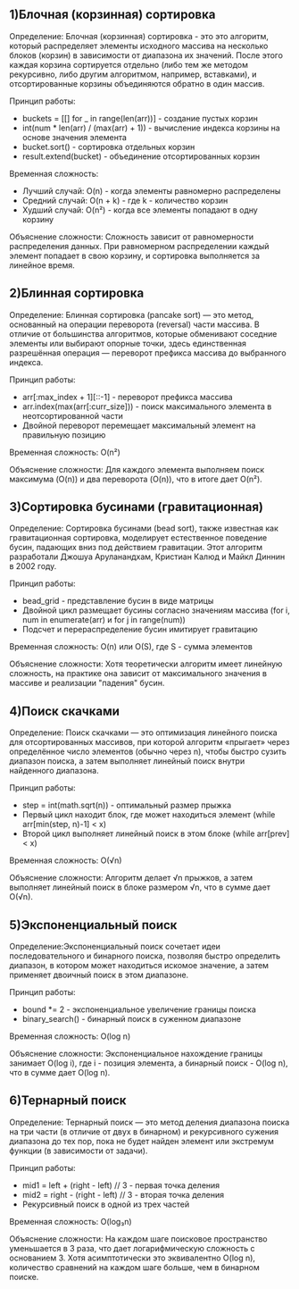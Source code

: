 1)Блочная (корзинная) сортировка
---------------------------------
Определение: Блочная (корзинная) сортировка - это это алгоритм, который распределяет элементы исходного массива на несколько блоков (корзин) в зависимости от диапазона их значений. После этого каждая корзина сортируется отдельно (либо тем же методом рекурсивно, либо другим алгоритмом, например, вставками), и отсортированные корзины объединяются обратно в один массив.

Принцип работы:
- buckets = [[] for _ in range(len(arr))] - создание пустых корзин
- int(num * len(arr) / (max(arr) + 1)) - вычисление индекса корзины на основе значения элемента
- bucket.sort() - сортировка отдельных корзин
- result.extend(bucket) - объединение отсортированных корзин

Временная сложность: 
 - Лучший случай: O(n) - когда элементы равномерно распределены
 - Средний случай: O(n + k) - где k - количество корзин
 - Худший случай: O(n²) - когда все элементы попадают в одну корзину

Объяснение сложности: Сложность зависит от равномерности распределения данных. При равномерном распределении каждый элемент попадает в свою корзину, и сортировка выполняется за линейное время.

2)Блинная сортировка
-----------------
Определение: Блинная сортировка (pancake sort) — это метод, основанный на операции переворота (reversal) части массива. В отличие от большинства алгоритмов, которые обменивают соседние элементы или выбирают опорные точки, здесь единственная разрешённая операция — переворот префикса массива до выбранного индекса.

Принцип работы:
 - arr[:max_index + 1][::-1] - переворот префикса массива
 - arr.index(max(arr[:curr_size])) - поиск максимального элемента в неотсортированной части
 - Двойной переворот перемещает максимальный элемент на правильную позицию

Временная сложность: O(n²)

Объяснение сложности: Для каждого элемента выполняем поиск максимума (O(n)) и два переворота (O(n)), что в итоге дает O(n²).

3)Сортировка бусинами (гравитационная)
--------------------------------
Определение: Сортировка бусинами (bead sort), также известная как гравитационная сортировка, моделирует естественное поведение бусин, падающих вниз под действием гравитации. Этот алгоритм разработали Джошуа Аруланандхам, Кристиан Калюд и Майкл Диннин в 2002 году. 

Принцип работы:
 - bead_grid - представление бусин в виде матрицы
 - Двойной цикл размещает бусины согласно значениям массива (for i, num in enumerate(arr) и for j in range(num))
 - Подсчет и перераспределение бусин имитирует гравитацию

Временная сложность: O(n) или O(S), где S - сумма элементов

Объяснение сложности: Хотя теоретически алгоритм имеет линейную сложность, на практике она зависит от максимального значения в массиве и реализации "падения" бусин.

4)Поиск скачками
---------------
Определение: Поиск скачками — это оптимизация линейного поиска для отсортированных массивов, при которой алгоритм «прыгает» через определённое число элементов (обычно через n), чтобы быстро сузить диапазон поиска, а затем выполняет линейный поиск внутри найденного диапазона.

Принцип работы:
 - step = int(math.sqrt(n)) - оптимальный размер прыжка
 - Первый цикл находит блок, где может находиться элемент (while arr[min(step, n)-1] < x)
 - Второй цикл выполняет линейный поиск в этом блоке (while arr[prev] < x)

Временная сложность: O(√n)

Объяснение сложности: Алгоритм делает √n прыжков, а затем выполняет линейный поиск в блоке размером √n, что в сумме дает O(√n).

5)Экспоненциальный поиск
----------------------
Определение:Экспоненциальный поиск сочетает идеи последовательного и бинарного поиска, позволяя 
быстро определить диапазон, в котором может находиться искомое значение, а затем 
применяет двоичный поиск в этом диапазоне. 

Принцип работы:
 - bound *= 2 - экспоненциальное увеличение границы поиска
 - binary_search() - бинарный поиск в суженном диапазоне

Временная сложность: O(log n)

Объяснение сложности: Экспоненциальное нахождение границы занимает O(log i), где i - позиция элемента, а бинарный поиск - O(log n), что в сумме дает O(log n).

6)Тернарный поиск
----------------
Определение: Тернарный поиск — это метод деления диапазона поиска на три части (в отличие от двух в бинарном) и рекурсивного сужения диапазона до тех пор, пока не будет найден элемент или экстремум функции (в зависимости от задачи).

Принцип работы:
 - mid1 = left + (right - left) // 3 - первая точка деления
 - mid2 = right - (right - left) // 3 - вторая точка деления
 - Рекурсивный поиск в одной из трех частей 

Временная сложность: O(log₃n)

Объяснение сложности: На каждом шаге поисковое пространство уменьшается в 3 раза, что дает логарифмическую сложность с основанием 3. Хотя асимптотически это эквивалентно O(log n), количество сравнений на каждом шаге больше, чем в бинарном поиске.
